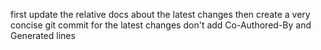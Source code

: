 first update the relative docs about the latest changes
then create a very concise git commit for the latest changes
don't add Co-Authored-By and Generated lines
